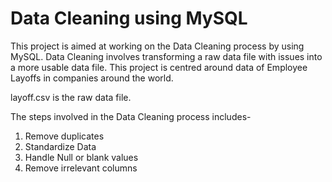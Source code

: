# Data Cleaning using MySQL

This project is aimed at working on the Data Cleaning process by using MySQL. Data Cleaning involves transforming a raw data file with issues into a more usable data file. This project is centred around data of Employee Layoffs in companies around the world.

layoff.csv is the raw data file.

The steps involved in the Data Cleaning process includes-
1. Remove duplicates
2. Standardize Data
3. Handle Null or blank values
4. Remove irrelevant columns
